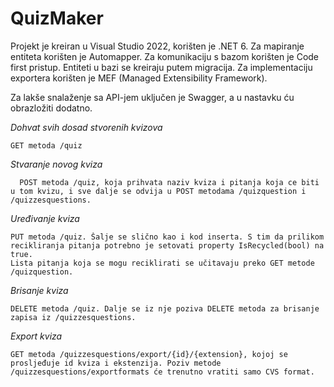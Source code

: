 # QuizMaker

Projekt je kreiran u Visual Studio 2022, korišten je .NET 6. Za mapiranje entiteta korišten je Automapper. Za komunikaciju s bazom korišten je Code first pristup.
Entiteti u bazi se kreiraju putem migracija. Za implementaciju exportera korišten je MEF (Managed Extensibility Framework).

Za lakše snalaženje sa API-jem uključen je Swagger, a u nastavku ću obrazložiti dodatno.  

*Dohvat svih dosad stvorenih kvizova*  

    GET metoda /quiz

*Stvaranje novog kviza*  

   
      POST metoda /quiz, koja prihvata naziv kviza i pitanja koja ce biti u tom kvizu, i sve dalje se odvija u POST metodama /quizquestion i /quizzesquestions.

*Uređivanje kviza*  

    PUT metoda /quiz. Šalje se slično kao i kod inserta. S tim da prilikom recikliranja pitanja potrebno je setovati property IsRecycled(bool) na true.
    Lista pitanja koja se mogu reciklirati se učitavaju preko GET metode /quizquestion.

*Brisanje kviza*  

    DELETE metoda /quiz. Dalje se iz nje poziva DELETE metoda za brisanje zapisa iz /quizzesquestions.

*Export kviza*  

    GET metoda /quizzesquestions/export/{id}/{extension}, kojoj se prosljeđuje id kviza i ekstenzija. Poziv metode /quizzesquestions/exportformats će trenutno vratiti samo CVS format.
